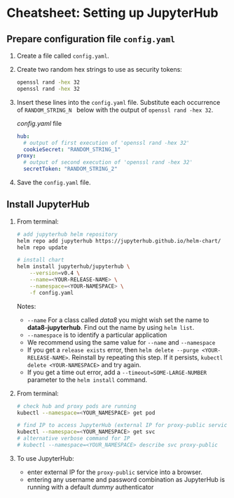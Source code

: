 # Cheatsheet: Setting up JupyterHub

## Prepare configuration file `config.yaml`

1. Create a file called `config.yaml`.
2. Create two random hex strings to use as security tokens:

    ```bash
    openssl rand -hex 32
    openssl rand -hex 32
    ```
3. Insert these lines into the `config.yaml` file.
   Substitute each occurrence of `RANDOM_STRING_N ` below with the output of
   `openssl rand -hex 32`.

    *config.yaml* file
    ```yaml
    hub:
      # output of first execution of 'openssl rand -hex 32'
      cookieSecret: "RANDOM_STRING_1"
    proxy:
      # output of second execution of 'openssl rand -hex 32'
      secretToken: "RANDOM_STRING_2"
    ```
4. Save the `config.yaml` file.

## Install JupyterHub

1. From terminal:

    ```bash
    # add jupyterhub helm repository
    helm repo add jupyterhub https://jupyterhub.github.io/helm-chart/
    helm repo update

    # install chart
    helm install jupyterhub/jupyterhub \
        --version=v0.4 \
        --name=<YOUR-RELEASE-NAME> \
        --namespace=<YOUR-NAMESPACE> \
        -f config.yaml
    ```

    Notes:

    - `--name` For a class called *data8* you might wish set the name to **data8-jupyterhub**. Find out the name by using `helm list`.
    - `--namespace`  is to identify a particular application
    - We recommend using the same value for `--name` and `--namespace`
    - If you get a `release exists` error, then `helm delete --purge <YOUR-RELEASE-NAME>`. Reinstall by repeating this step. If it persists, `kubectl delete <YOUR-NAMESPACE>` and try again.
    - If you get a time out error, add a `--timeout=SOME-LARGE-NUMBER` parameter to the `helm install` command.

2. From terminal:

    ```bash
    # check hub and proxy pods are running
    kubectl --namespace=<YOUR_NAMESPACE> get pod

    # find IP to access JupyterHub (external IP for proxy-public service)
    kubectl --namespace=<YOUR_NAMESPACE> get svc
    # alternative verbose command for IP
    # kubectl --namespace=<YOUR_NAMESPACE> describe svc proxy-public
    ```
3. To use JupyterHub:
    - enter external IP for the `proxy-public` service into a browser.
    - entering any username and password combination as JupyterHub is
      running with a default *dummy* authenticator
